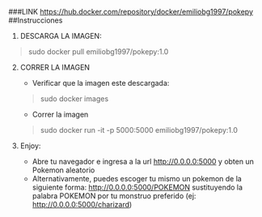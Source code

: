 ###LINK
https://hub.docker.com/repository/docker/emiliobg1997/pokepy
##Instrucciones
1. DESCARGA LA IMAGEN:

>sudo docker pull emiliobg1997/pokepy:1.0

2. CORRER LA IMAGEN
    - Verificar que la imagen este descargada:
    > sudo docker images
    - Correr la imagen
    > sudo docker run -it -p 5000:5000 emiliobg1997/pokepy:1.0

3. Enjoy:
    - Abre tu navegador e ingresa a la url http://0.0.0.0:5000 y obten un Pokemon aleatorio
    - Alternativamente, puedes escoger tu mismo un pokemon de la siguiente forma: http://0.0.0.0:5000/POKEMON
    sustituyendo la palabra POKEMON por tu monstruo preferido (ej: http://0.0.0.0:5000/charizard)

